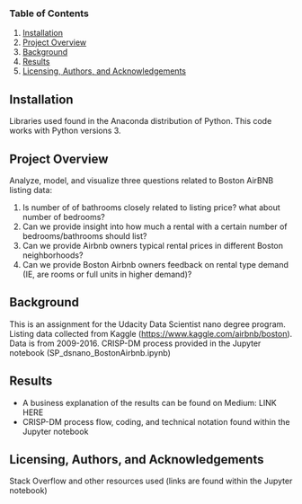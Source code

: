 ### Table of Contents

1. [Installation](#installation)
2. [Project Overview](#overview)
3. [Background](#background)
4. [Results](#results)
5. [Licensing, Authors, and Acknowledgements](#licensing)

## Installation<a name="installation"></a>

Libraries used found in the Anaconda distribution of Python. This code works with Python versions 3.

## Project Overview<a name="overview"></a>
Analyze, model, and visualize three questions related to Boston AirBNB listing data:
1. Is number of of bathrooms closely related to listing price? what about number of bedrooms?
2. Can we provide insight into how much a rental with a certain number of bedrooms/bathrooms should list?
3. Can we provide Airbnb owners typical rental prices in different Boston neighborhoods? 
4. Can we provide Boston Airbnb owners feedback on rental type demand (IE, are rooms or full units in higher demand)?

## Background<a name="background"></a> 
This is an assignment for the Udacity Data Scientist nano degree program. 
Listing data collected from Kaggle (https://www.kaggle.com/airbnb/boston). Data is from 2009-2016. 
CRISP-DM process provided in the Jupyter notebook (SP_dsnano_BostonAirbnb.ipynb)

## Results<a name="results"></a> 
- A business explanation of the results can be found on Medium: LINK HERE
- CRISP-DM process flow, coding, and technical notation found within the Jupyter notebook

## Licensing, Authors, and Acknowledgements<a name="licensing"></a> 
Stack Overflow and other resources used (links are found within the Jupyter notebook)

